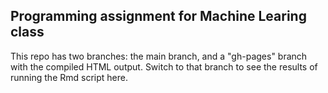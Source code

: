 ## Programming assignment for Machine Learing class

This repo has two branches: the main branch, and a "gh-pages"
branch with the compiled HTML output. Switch to that branch
to see the results of running the Rmd script here.

